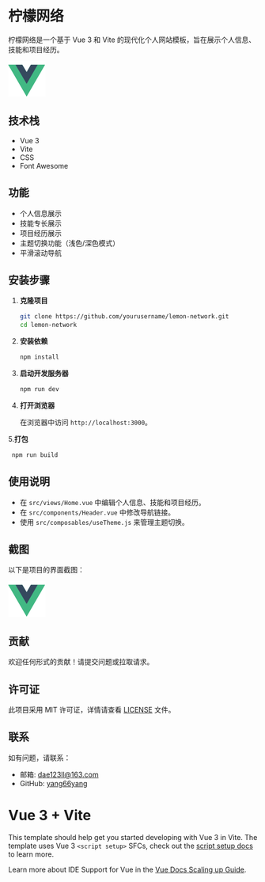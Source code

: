 # 柠檬网络

柠檬网络是一个基于 Vue 3 和 Vite 的现代化个人网站模板，旨在展示个人信息、技能和项目经历。

![项目截图](./src/assets/vue.svg) <!-- 请确保路径正确 -->

## 技术栈

- Vue 3
- Vite
- CSS
- Font Awesome

## 功能

- 个人信息展示
- 技能专长展示
- 项目经历展示
- 主题切换功能（浅色/深色模式）
- 平滑滚动导航

## 安装步骤

1. **克隆项目**

   ```bash
   git clone https://github.com/yourusername/lemon-network.git
   cd lemon-network
   ```

2. **安装依赖**

   ```bash
   npm install
   ```

3. **启动开发服务器**

   ```bash
   npm run dev
   ```

4. **打开浏览器**

   在浏览器中访问 `http://localhost:3000`。

5.**打包**

   ```bash
    npm run build
   ```
 
## 使用说明

- 在 `src/views/Home.vue` 中编辑个人信息、技能和项目经历。
- 在 `src/components/Header.vue` 中修改导航链接。
- 使用 `src/composables/useTheme.js` 来管理主题切换。

## 截图

以下是项目的界面截图：

![项目界面](./src/assets/vue.svg) <!-- 请确保路径正确 -->

## 贡献

欢迎任何形式的贡献！请提交问题或拉取请求。

## 许可证

此项目采用 MIT 许可证，详情请查看 [LICENSE](LICENSE) 文件。

## 联系

如有问题，请联系：

- 邮箱: dae123ll@163.com
- GitHub: [yang66yang](https://github.com/yang66yang)

# Vue 3 + Vite

This template should help get you started developing with Vue 3 in Vite. The template uses Vue 3 `<script setup>` SFCs, check out the [script setup docs](https://v3.vuejs.org/api/sfc-script-setup.html#sfc-script-setup) to learn more.

Learn more about IDE Support for Vue in the [Vue Docs Scaling up Guide](https://vuejs.org/guide/scaling-up/tooling.html#ide-support).

